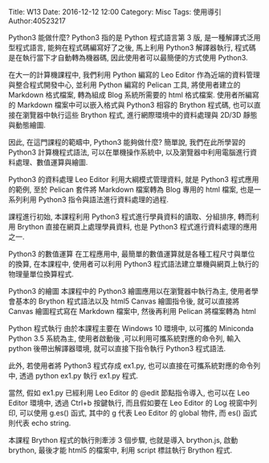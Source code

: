 Title: W13 
Date: 2016-12-12 12:00
Category: Misc
Tags: 使用導引
Author:40523217

Python3 能做什麼? Python3 指的是 Python 程式語言第 3 版, 是一種解譯式泛用型程式語言, 能夠在程式碼編寫好了之後, 馬上利用 Python3 解譯器執行, 程式碼是在執行當下才自動轉為機器碼, 因此使用者可以最簡便的方式使用 Python3.

在大一的計算機課程中, 我們利用 Python 編寫的 Leo Editor 作為近端的資料管理與整合程式開發中心, 並利用 Python 編寫的 Pelican 工具, 將使用者建立的 Markdown 格式檔案, 轉為組成 Blog 系統所需要的 html 格式檔案. 使用者所編寫的 Markdown 檔案中可以嵌入格式與 Python3 相容的 Brython 程式碼, 也可以直接在瀏覽器中執行這些 Brython 程式, 進行網際環境中的資料處理與 2D/3D 靜態與動態繪圖.

因此, 在這門課程的範疇中, Python3 能夠做什麼? 簡單說, 我們在此所學習的 Python3 計算機程式語法, 可以在單機操作系統中, 以及瀏覽器中利用電腦進行資料處理、數值運算與繪圖.

Python3 的資料處理 Leo Editor 利用大綱模式管理資料, 就是 Python3 程式應用的範例, 至於 Pelican 套件將 Markdown 檔案轉為 Blog 專用的 html 檔案, 也是一系列利用 Python3 指令與語法進行資料處理的過程.

課程進行初始, 本課程利用 Python3 程式進行學員資料的讀取、分組排序, 轉而利用 Brython 直接在網頁上處理學員資料, 也是 Python3 程式進行資料處理的應用之一.

Python3 的數值運算 在工程應用中, 最簡單的數值運算就是各種工程尺寸與單位的換算, 在本課程中, 使用者可以利用 Python3 程式語法建立單機與網頁上執行的物理量單位換算程式.

Python3 的繪圖 本課程中的 Python3 繪圖應用以在瀏覽器中執行為主, 使用者學會基本的 Brython 程式語法以及 html5 Canvas 繪圖指令後, 就可以直接將 Canvas 繪圖程式寫在 Markdown 檔案中, 然後再利用 Pelican 將檔案轉為 html

Python 程式執行 由於本課程主要在 Windows 10 環境中, 以可攜的 Miniconda Python 3.5 系統為主, 使用者啟動後 ,可以利用可攜系統對應的命令列, 輸入 python 後帶出解譯器環境, 就可以直接下指令執行 Python3 程式語法.

此外, 若使用者將 Python3 程式存成 ex1.py, 也可以直接在可攜系統對應的命令列中, 透過 python ex1.py 執行 ex1.py 程式.

當然, 假如 ex1.py 已經利用 Leo Editor 的 @edit 節點指令導入, 也可以在 Leo Editor 環境中, 透過 Ctrl+b 按鍵執行, 而且假如要在 Leo Editor 的 Log 視窗中列印, 可以使用 g.es() 函式, 其中的 g 代表 Leo Editor 的 global 物件, 而 es() 函式則代表 echo string.

本課程 Brython 程式的執行則牽涉 3 個步驟, 也就是導入 brython.js, 啟動 brython, 最後才能 html5 的檔案中, 利用 script 標註執行 Brython 程式.
